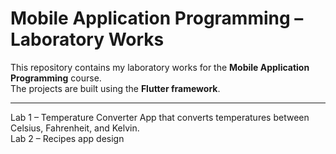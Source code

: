 # Mobile Application Programming – Laboratory Works

This repository contains my laboratory works for the **Mobile Application Programming** course.  
The projects are built using the **Flutter framework**.

---

Lab 1 – Temperature Converter App that converts temperatures between Celsius, Fahrenheit, and Kelvin.  
Lab 2 – Recipes app design
